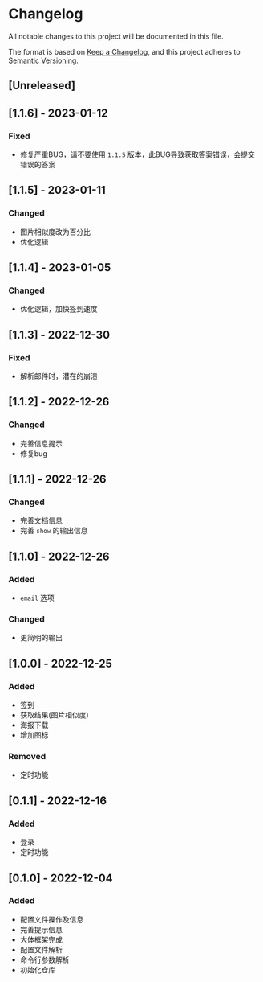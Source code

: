 # Changelog
All notable changes to this project will be documented in this file.

The format is based on [Keep a Changelog](https://keepachangelog.com/en/1.0.0/),
and this project adheres to [Semantic Versioning](https://semver.org/spec/v2.0.0.html).

## [Unreleased]


## [1.1.6] - 2023-01-12
### Fixed
- 修复严重BUG，请不要使用 `1.1.5` 版本，此BUG导致获取答案错误，会提交错误的答案


## [1.1.5] - 2023-01-11
### Changed
- 图片相似度改为百分比
- 优化逻辑


## [1.1.4] - 2023-01-05
### Changed
- 优化逻辑，加快签到速度


## [1.1.3] - 2022-12-30
### Fixed
- 解析邮件时，潜在的崩溃


## [1.1.2] - 2022-12-26
### Changed
- 完善信息提示
- 修复bug


## [1.1.1] - 2022-12-26
### Changed
- 完善文档信息
- 完善 `show` 的输出信息


## [1.1.0] - 2022-12-26
### Added
- `email` 选项

### Changed
- 更简明的输出


## [1.0.0] - 2022-12-25
### Added
- 签到
- 获取结果(图片相似度)
- 海报下载
- 增加图标

### Removed
- 定时功能


## [0.1.1] - 2022-12-16
### Added
- 登录
- 定时功能

## [0.1.0] - 2022-12-04
### Added
- 配置文件操作及信息
- 完善提示信息
- 大体框架完成
- 配置文件解析
- 命令行参数解析
- 初始化仓库
